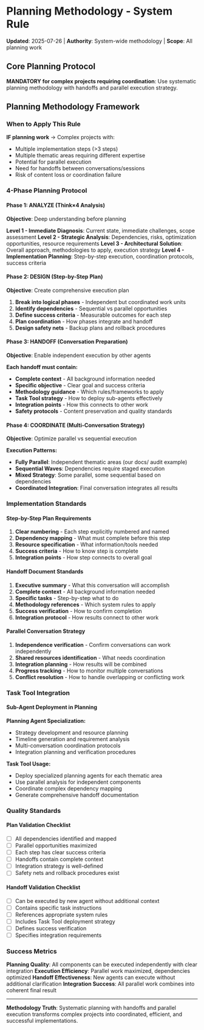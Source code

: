 # Planning Methodology - System Rule

**Updated**: 2025-07-26 | **Authority**: System-wide methodology | **Scope**: All planning work

## Core Planning Protocol

**MANDATORY for complex projects requiring coordination**: Use systematic planning methodology with handoffs and parallel execution strategy.

## Planning Methodology Framework

### When to Apply This Rule
**IF planning work** → Complex projects with:
- Multiple implementation steps (>3 steps)
- Multiple thematic areas requiring different expertise
- Potential for parallel execution
- Need for handoffs between conversations/sessions
- Risk of content loss or coordination failure

### 4-Phase Planning Protocol

#### Phase 1: ANALYZE (Think×4 Analysis)
**Objective**: Deep understanding before planning

**Level 1 - Immediate Diagnosis**: Current state, immediate challenges, scope assessment
**Level 2 - Strategic Analysis**: Dependencies, risks, optimization opportunities, resource requirements
**Level 3 - Architectural Solution**: Overall approach, methodologies to apply, execution strategy
**Level 4 - Implementation Planning**: Step-by-step execution, coordination protocols, success criteria

#### Phase 2: DESIGN (Step-by-Step Plan)
**Objective**: Create comprehensive execution plan

1. **Break into logical phases** - Independent but coordinated work units
2. **Identify dependencies** - Sequential vs parallel opportunities  
3. **Define success criteria** - Measurable outcomes for each step
4. **Plan coordination** - How phases integrate and handoff
5. **Design safety nets** - Backup plans and rollback procedures

#### Phase 3: HANDOFF (Conversation Preparation)  
**Objective**: Enable independent execution by other agents

**Each handoff must contain:**
- **Complete context** - All background information needed
- **Specific objective** - Clear goal and success criteria
- **Methodology guidance** - Which rules/frameworks to apply
- **Task Tool strategy** - How to deploy sub-agents effectively
- **Integration points** - How this connects to other work
- **Safety protocols** - Content preservation and quality standards

#### Phase 4: COORDINATE (Multi-Conversation Strategy)
**Objective**: Optimize parallel vs sequential execution

**Execution Patterns:**
- **Fully Parallel**: Independent thematic areas (our docs/ audit example)
- **Sequential Waves**: Dependencies require staged execution
- **Mixed Strategy**: Some parallel, some sequential based on dependencies
- **Coordinated Integration**: Final conversation integrates all results

### Implementation Standards

#### Step-by-Step Plan Requirements
1. **Clear numbering** - Each step explicitly numbered and named
2. **Dependency mapping** - What must complete before this step
3. **Resource specification** - What information/tools needed
4. **Success criteria** - How to know step is complete
5. **Integration points** - How step connects to overall goal

#### Handoff Document Standards
1. **Executive summary** - What this conversation will accomplish
2. **Complete context** - All background information needed
3. **Specific tasks** - Step-by-step what to do
4. **Methodology references** - Which system rules to apply
5. **Success verification** - How to confirm completion
6. **Integration protocol** - How results connect to other work

#### Parallel Conversation Strategy
1. **Independence verification** - Confirm conversations can work independently
2. **Shared resources identification** - What needs coordination
3. **Integration planning** - How results will be combined
4. **Progress tracking** - How to monitor multiple conversations
5. **Conflict resolution** - How to handle overlapping or conflicting work

### Task Tool Integration

#### Sub-Agent Deployment in Planning
**Planning Agent Specialization:**
- Strategy development and resource planning
- Timeline generation and requirement analysis
- Multi-conversation coordination protocols
- Integration planning and verification procedures

**Task Tool Usage:**
- Deploy specialized planning agents for each thematic area
- Use parallel analysis for independent components
- Coordinate complex dependency mapping
- Generate comprehensive handoff documentation

### Quality Standards

#### Plan Validation Checklist
- [ ] All dependencies identified and mapped
- [ ] Parallel opportunities maximized
- [ ] Each step has clear success criteria
- [ ] Handoffs contain complete context
- [ ] Integration strategy is well-defined
- [ ] Safety nets and rollback procedures exist

#### Handoff Validation Checklist  
- [ ] Can be executed by new agent without additional context
- [ ] Contains specific task instructions
- [ ] References appropriate system rules
- [ ] Includes Task Tool deployment strategy
- [ ] Defines success verification
- [ ] Specifies integration requirements

### Success Metrics

**Planning Quality**: All components can be executed independently with clear integration
**Execution Efficiency**: Parallel work maximized, dependencies optimized
**Handoff Effectiveness**: New agents can execute without additional clarification
**Integration Success**: All parallel work combines into coherent final result

---

**Methodology Truth**: Systematic planning with handoffs and parallel execution transforms complex projects into coordinated, efficient, and successful implementations.